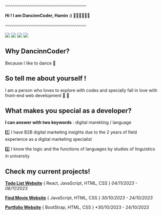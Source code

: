 〰️〰️〰️〰️〰️〰️〰️〰️〰️〰️〰️〰️〰️〰️〰️〰️〰️〰️〰️

**Hi ! I am DancinnCoder, Hamin :)** 🌵🌷🌴🌴🌵🪻

〰️〰️〰️〰️〰️〰️〰️〰️〰️〰️〰️〰️〰️〰️〰️〰️〰️〰️〰️



<img src="https://img.shields.io/badge/javascript-F7DF1E?style=for-the-badge&logo=javascript&logoColor=white"> <img src="https://img.shields.io/badge/react-61DAFB?style=for-the-badge&logo=react&logoColor=white"> <img src="https://img.shields.io/badge/html5-E34F26?style=for-the-badge&logo=javascript&logoColor=white"> <img src="https://img.shields.io/badge/css3-1572B6?style=for-the-badge&logo=javascript&logoColor=white">



## **Why DancinnCoder?**

Because I like to dance 💃

## **So tell me about yourself !**

I am a person who loves to explore with codes and specially fall in love with front-end web development 🏹 💙

## **What makes you special as a developer?**

**I can answer with two keywords** : digital marekting / language

1️⃣ I have B2B digital marketing insights due to the 2 years of field experience as a digital marketing specialist

2️⃣ I know the logic and the functions of languages by studies of linguistics in university


## Check my current projects!

[**Todo List Website**](https://github.com/dancinncoder/Todo-List-React-)
{ React, JavaScript, HTML, CSS }  *04/11/2023 - 06/11/2023*

[**Find Movie Website**](https://github.com/cceminh/team6-moviesearchsite)
{ JavaScript, HTML, CSS }  *30/10/2023 - 24/10/2023*

[**Portfolio Website**](https://github.com/dancinncoder/Hamin-Lee-Website)
{ BootStrap, HTML, CSS }  *30/10/2023 - 24/10/2023


